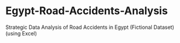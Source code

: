 # Egypt-Road-Accidents-Analysis
Strategic Data Analysis of Road Accidents in Egypt (Fictional Dataset) (using Excel)
